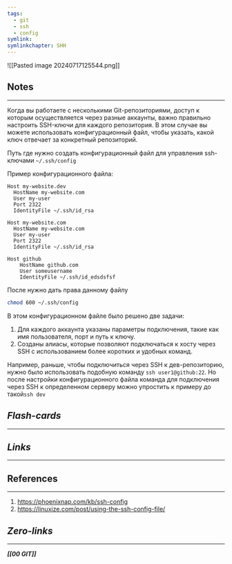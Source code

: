 ```yaml
---
tags:
  - git
  - ssh
  - config
symlink: 
symlinkchapter: SHH
---
```



![[Pasted image 20240717125544.png]]


## Notes
----
Когда вы работаете с несколькими Git-репозиториями, доступ к которым осуществляется через разные аккаунты, важно правильно настроить SSH-ключи для каждого репозитория. В этом случае вы можете использовать конфигурационный файл, чтобы указать, какой ключ отвечает за конкретный репозиторий.


Путь где  нужно создать  конфигурационный файл для управления ssh-ключами 
`~/.ssh/config`


Пример конфигурационного файла:
```
Host my-website.dev
  HostName my-website.com 
  User my-user
  Port 2322
  IdentityFile ~/.ssh/id_rsa

Host my-website.com 
  HostName my-website.com 
  User my-user
  Port 2322
  IdentityFile ~/.ssh/id_rsa
  
Host github
    HostName github.com
    User someusername
    IdentityFile ~/.ssh/id_edsdsfsf
```

После нужно дать права данному файлу
```bash
chmod 600 ~/.ssh/config
```

В этом конфигурационном файле было решено две задачи:
1. Для каждого аккаунта указаны параметры подключения, такие как имя пользователя, порт и путь к ключу.
2. Созданы алиасы, которые позволяют подключаться к хосту через SSH с использованием более коротких и удобных команд. 

Например, раньше, чтобы подключиться через SSH к дев-репозиторию, нужно было использовать подобную команду `ssh user1@github:22`. Но после настройки конфигурационного файла  команда для подключения через SSH к определенном серверу можно упростить к примеру до такой`ssh dev`



## ***Flash-cards***
-----


## ***Links***
----------

## References
------------
1. https://phoenixnap.com/kb/ssh-config
2. https://linuxize.com/post/using-the-ssh-config-file/

## ***Zero-links***
----
***[[00 GIT]]***

 